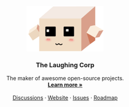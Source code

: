 <!-- PROJECT LOGO -->
<p align="center">
  <a href="https://github.com/thelaughingcorp">
   <img src="https://github.com/thelaughingcorp/.github/blob/main/logo.svg?raw=true" alt="Logo" width="200">

  </a>

  <h3 align="center">The Laughing Corp</h3>

  <p align="center">
    The maker of awesome open-source projects.
    <br />
    <a href="https://github.com/thelaughingcorp"><strong>Learn more »</strong></a>
    <br />
    <br />
    <a href="https://github.com/thelaughingcorp/.github/discussions">Discussions</a>
    ·
    <a href="https://thelaughingcorp.com">Website</a>
    ·
    <a href="https://github.com/thelaughingcorp/.github/issues">Issues</a>
    ·
    <a href="https://thelaughingcorp.com/roadmap">Roadmap</a>
  </p>
</p>
